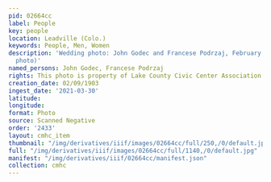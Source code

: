 ```yaml
---
pid: 02664cc
label: People
key: people
location: Leadville (Colo.)
keywords: People, Men, Women
description: 'Wedding photo: John Godec and Francese Podrzaj, February 9, 1903 (Boynton
  photo)'
named_persons: John Godec, Francese Podrzaj
rights: This photo is property of Lake County Civic Center Association.
creation_date: 02/09/1903
ingest_date: '2021-03-30'
latitude: 
longitude: 
format: Photo
source: Scanned Negative
order: '2433'
layout: cmhc_item
thumbnail: "/img/derivatives/iiif/images/02664cc/full/250,/0/default.jpg"
full: "/img/derivatives/iiif/images/02664cc/full/1140,/0/default.jpg"
manifest: "/img/derivatives/iiif/02664cc/manifest.json"
collection: cmhc
---
```

